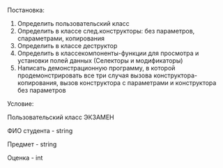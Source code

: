 Постановка:
1. Определить пользовательский класс
2. Определить в классе след.конструкторы: без параметров, спараметрами, копирования
3. Определить в классе деструктор
4. Определить в классекомпоненты-функции для просмотра и установки полей данных (Селекторы и модификаторы)
5. Написать демонстрационную программу, в которой продемонстрировать все три случая вызова конструктора-копирования, вызов конструктора с параметрами и конструктора без параметров

Условие:

Пользовательский класс ЭКЗАМЕН

ФИО студента - string

Предмет - string

Оценка - int
